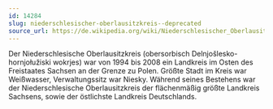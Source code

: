 ```yaml
---
id: 14284
slug: niederschlesischer-oberlausitzkreis--deprecated
source_url: https://de.wikipedia.org/wiki/Niederschlesischer_Oberlausitzkreis
---
```


Der Niederschlesische Oberlausitzkreis (obersorbisch Delnjošlesko-hornjołužiski wokrjes) war von 1994 bis 2008 ein Landkreis im Osten des Freistaates Sachsen an der Grenze zu Polen. Größte Stadt im Kreis war Weißwasser, Verwaltungssitz war Niesky. Während seines Bestehens war der Niederschlesische Oberlausitzkreis der flächenmäßig größte Landkreis Sachsens, sowie der östlichste Landkreis Deutschlands.
